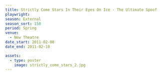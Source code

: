 ```yaml
---
title: Strictly Come Stars In Their Eyes On Ice - The Ultimate Spoof
playwright: 
season: External
season_sort: 150
period: Spring
venue:
  - New Theatre
date_start: 2011-02-08
date_end: 2011-02-10

assets:
  - type: poster
    image: strictly_come_stars_2.jpg
---
```

